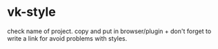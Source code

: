 # vk-style
check name of project.
copy and put in browser/plugin + don't forget to write a link for avoid problems with styles.
